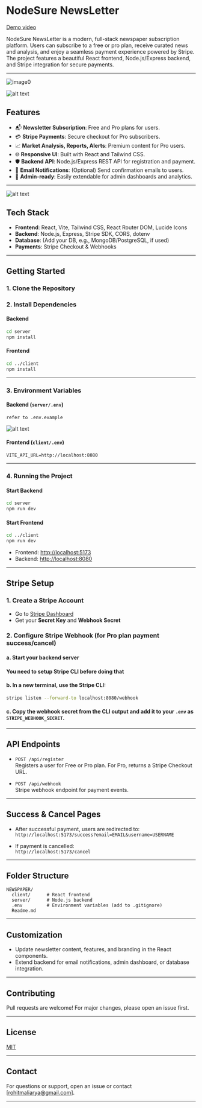 # NodeSure NewsLetter

[Demo video ](https://www.youtube.com/watch?v=tZf2mtII3bw)

NodeSure NewsLetter is a modern, full-stack newspaper subscription platform. Users can subscribe to a free or pro plan, receive curated news and analysis, and enjoy a seamless payment experience powered by Stripe. The project features a beautiful React frontend, Node.js/Express backend, and Stripe integration for secure payments.

---

![image0](image.png)

![alt text](image-1.png)

## Features

- 📬 **Newsletter Subscription**: Free and Pro plans for users.
- 💳 **Stripe Payments**: Secure checkout for Pro subscribers.
- 📈 **Market Analysis, Reports, Alerts**: Premium content for Pro users.
- 🌐 **Responsive UI**: Built with React and Tailwind CSS.
- 🛡️ **Backend API**: Node.js/Express REST API for registration and payment.
- 🔔 **Email Notifications**: (Optional) Send confirmation emails to users.
- 📝 **Admin-ready**: Easily extendable for admin dashboards and analytics.

---
![alt text](image-2.png)

## Tech Stack

- **Frontend**: React, Vite, Tailwind CSS, React Router DOM, Lucide Icons
- **Backend**: Node.js, Express, Stripe SDK, CORS, dotenv
- **Database**: (Add your DB, e.g., MongoDB/PostgreSQL, if used)
- **Payments**: Stripe Checkout & Webhooks

---

## Getting Started

### 1. Clone the Repository


### 2. Install Dependencies

#### Backend

```sh
cd server
npm install
```

#### Frontend

```sh
cd ../client
npm install
```

---

### 3. Environment Variables

#### Backend (`server/.env`)

```env
refer to .env.example
```
![alt text](image-3.png)

#### Frontend (`client/.env`)

```env
VITE_API_URL=http://localhost:8080
```

---

### 4. Running the Project

#### Start Backend

```sh
cd server
npm run dev
```

#### Start Frontend

```sh
cd ../client
npm run dev
```

- Frontend: [http://localhost:5173](http://localhost:5173)
- Backend: [http://localhost:8080](http://localhost:8080)

---

## Stripe Setup

### 1. Create a Stripe Account

- Go to [Stripe Dashboard](https://dashboard.stripe.com/)
- Get your **Secret Key** and **Webhook Secret**

### 2. Configure Stripe Webhook (for Pro plan payment success/cancel)

#### a. Start your backend server


#### You need to setup Stripe CLI before doing that 

#### b. In a new terminal, use the Stripe CLI:

```sh
stripe listen --forward-to localhost:8080/webhook
```

#### c. Copy the webhook secret from the CLI output and add it to your `.env` as `STRIPE_WEBHOOK_SECRET`.

---

## API Endpoints

- `POST /api/register`  
  Registers a user for Free or Pro plan. For Pro, returns a Stripe Checkout URL.

- `POST /api/webhook`  
  Stripe webhook endpoint for payment events.

---

## Success & Cancel Pages

- After successful payment, users are redirected to:  
  `http://localhost:5173/success?email=EMAIL&username=USERNAME`

- If payment is cancelled:  
  `http://localhost:5173/cancel`

---

## Folder Structure

```
NEWSPAPER/
  client/      # React frontend
  server/      # Node.js backend
  .env         # Environment variables (add to .gitignore)
  Readme.md
```

---

## Customization

- Update newsletter content, features, and branding in the React components.
- Extend backend for email notifications, admin dashboard, or database integration.

---

## Contributing

Pull requests are welcome! For major changes, please open an issue first.

---

## License

[MIT](LICENSE)

---

## Contact

For questions or support, open an issue or contact [rohitmaliarya@gmail.com].

---
